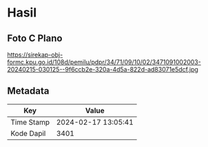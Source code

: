 # Hasil

## Foto C Plano

https://sirekap-obj-formc.kpu.go.id/108d/pemilu/pdpr/34/71/09/10/02/3471091002003-20240215-030125--9f6ccb2e-320a-4d5a-822d-ad83071e5dcf.jpg


## Metadata

| Key        | Value               |
| ---------- | ------------------- |
| Time Stamp | 2024-02-17 13:05:41 |
| Kode Dapil | 3401                |



